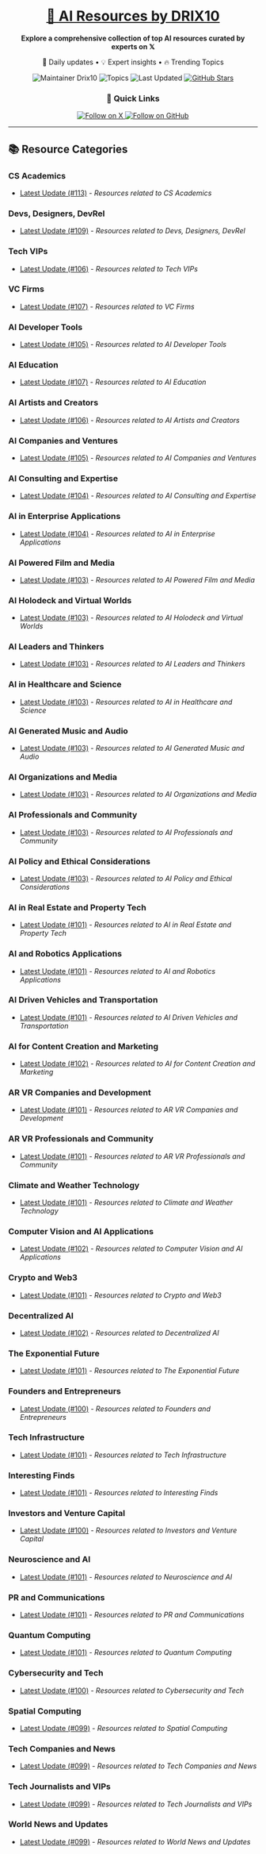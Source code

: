 
<div align="center">
  <h1><a href="https://x.com/DRIX_10_" target="_blank">🚀 AI Resources by DRIX10</a></h1>
  <p><strong>Explore a comprehensive collection of top AI resources curated by experts on 𝕏</strong></p>
  <p>🌟 Daily updates • 💡 Expert insights • 🔥 Trending Topics</p>

  <img src="https://img.shields.io/badge/Maintainer-Drix10-blue?style=for-the-badge" alt="Maintainer Drix10" />
  <img src="https://img.shields.io/badge/Topics-Everything%2C%20AI-red?style=for-the-badge" alt="Topics" />
  <img src="https://img.shields.io/github/last-commit/Drix10/ai-resources?style=for-the-badge&color=5D6D7E" alt="Last Updated" />
  <a href="https://github.com/Drix10/ai-resources"><img src="https://img.shields.io/github/stars/Drix10/ai-resources?style=for-the-badge&color=yellow" alt="GitHub Stars" /></a>

  <br>

  <h3>🌟 Quick Links</h3>
    <a href="https://x.com/DRIX_10_">
      <img src="https://img.shields.io/badge/Follow_on_𝕏-black?style=for-the-badge&logo=x&logoColor=white" alt="Follow on X" />
    </a>
    <a href="https://github.com/Drix10">
      <img src="https://img.shields.io/badge/Follow_on_GitHub-black?style=for-the-badge&logo=github&logoColor=white" alt="Follow on GitHub" />
    </a>
</div>

---

## 📚 Resource Categories

### CS Academics

*   [Latest Update (#113)](https://github.com/Drix10/ai-resources/blob/main/CS%20Academics/resources-113.md) - *Resources related to CS Academics*

### Devs, Designers, DevRel

*   [Latest Update (#109)](https://github.com/Drix10/ai-resources/blob/main/Devs%2C%20Designers%2C%20DevRel/resources-109.md) - *Resources related to Devs, Designers, DevRel*

### Tech VIPs

*   [Latest Update (#106)](https://github.com/Drix10/ai-resources/blob/main/Tech%20VIPs/resources-106.md) - *Resources related to Tech VIPs*

### VC Firms

*   [Latest Update (#107)](https://github.com/Drix10/ai-resources/blob/main/VC%20Firms/resources-107.md) - *Resources related to VC Firms*

### AI Developer Tools

*   [Latest Update (#105)](https://github.com/Drix10/ai-resources/blob/main/AI%20Developer%20Tools/resources-105.md) - *Resources related to AI Developer Tools*

### AI Education

*   [Latest Update (#107)](https://github.com/Drix10/ai-resources/blob/main/AI%20Education/resources-107.md) - *Resources related to AI Education*

### AI Artists and Creators

*   [Latest Update (#106)](https://github.com/Drix10/ai-resources/blob/main/AI%20Artists%20and%20Creators/resources-106.md) - *Resources related to AI Artists and Creators*

### AI Companies and Ventures

*   [Latest Update (#105)](https://github.com/Drix10/ai-resources/blob/main/AI%20Companies%20and%20Ventures/resources-105.md) - *Resources related to AI Companies and Ventures*

### AI Consulting and Expertise

*   [Latest Update (#104)](https://github.com/Drix10/ai-resources/blob/main/AI%20Consulting%20and%20Expertise/resources-104.md) - *Resources related to AI Consulting and Expertise*

### AI in Enterprise Applications

*   [Latest Update (#104)](https://github.com/Drix10/ai-resources/blob/main/AI%20in%20Enterprise%20Applications/resources-104.md) - *Resources related to AI in Enterprise Applications*

### AI Powered Film and Media

*   [Latest Update (#103)](https://github.com/Drix10/ai-resources/blob/main/AI%20Powered%20Film%20and%20Media/resources-103.md) - *Resources related to AI Powered Film and Media*

### AI Holodeck and Virtual Worlds

*   [Latest Update (#103)](https://github.com/Drix10/ai-resources/blob/main/AI%20Holodeck%20and%20Virtual%20Worlds/resources-103.md) - *Resources related to AI Holodeck and Virtual Worlds*

### AI Leaders and Thinkers

*   [Latest Update (#103)](https://github.com/Drix10/ai-resources/blob/main/AI%20Leaders%20and%20Thinkers/resources-103.md) - *Resources related to AI Leaders and Thinkers*

### AI in Healthcare and Science

*   [Latest Update (#103)](https://github.com/Drix10/ai-resources/blob/main/AI%20in%20Healthcare%20and%20Science/resources-103.md) - *Resources related to AI in Healthcare and Science*

### AI Generated Music and Audio

*   [Latest Update (#103)](https://github.com/Drix10/ai-resources/blob/main/AI%20Generated%20Music%20and%20Audio/resources-103.md) - *Resources related to AI Generated Music and Audio*

### AI Organizations and Media

*   [Latest Update (#103)](https://github.com/Drix10/ai-resources/blob/main/AI%20Organizations%20and%20Media/resources-103.md) - *Resources related to AI Organizations and Media*

### AI Professionals and Community

*   [Latest Update (#103)](https://github.com/Drix10/ai-resources/blob/main/AI%20Professionals%20and%20Community/resources-103.md) - *Resources related to AI Professionals and Community*

### AI Policy and Ethical Considerations

*   [Latest Update (#103)](https://github.com/Drix10/ai-resources/blob/main/AI%20Policy%20and%20Ethical%20Considerations/resources-103.md) - *Resources related to AI Policy and Ethical Considerations*

### AI in Real Estate and Property Tech

*   [Latest Update (#101)](https://github.com/Drix10/ai-resources/blob/main/AI%20in%20Real%20Estate%20and%20Property%20Tech/resources-101.md) - *Resources related to AI in Real Estate and Property Tech*

### AI and Robotics Applications

*   [Latest Update (#101)](https://github.com/Drix10/ai-resources/blob/main/AI%20and%20Robotics%20Applications/resources-101.md) - *Resources related to AI and Robotics Applications*

### AI Driven Vehicles and Transportation

*   [Latest Update (#101)](https://github.com/Drix10/ai-resources/blob/main/AI%20Driven%20Vehicles%20and%20Transportation/resources-101.md) - *Resources related to AI Driven Vehicles and Transportation*

### AI for Content Creation and Marketing

*   [Latest Update (#102)](https://github.com/Drix10/ai-resources/blob/main/AI%20for%20Content%20Creation%20and%20Marketing/resources-102.md) - *Resources related to AI for Content Creation and Marketing*

### AR VR Companies and Development

*   [Latest Update (#101)](https://github.com/Drix10/ai-resources/blob/main/AR%20VR%20Companies%20and%20Development/resources-101.md) - *Resources related to AR VR Companies and Development*

### AR VR Professionals and Community

*   [Latest Update (#101)](https://github.com/Drix10/ai-resources/blob/main/AR%20VR%20Professionals%20and%20Community/resources-101.md) - *Resources related to AR VR Professionals and Community*

### Climate and Weather Technology

*   [Latest Update (#101)](https://github.com/Drix10/ai-resources/blob/main/Climate%20and%20Weather%20Technology/resources-101.md) - *Resources related to Climate and Weather Technology*

### Computer Vision and AI Applications

*   [Latest Update (#102)](https://github.com/Drix10/ai-resources/blob/main/Computer%20Vision%20and%20AI%20Applications/resources-102.md) - *Resources related to Computer Vision and AI Applications*

### Crypto and Web3

*   [Latest Update (#101)](https://github.com/Drix10/ai-resources/blob/main/Crypto%20and%20Web3/resources-101.md) - *Resources related to Crypto and Web3*

### Decentralized AI

*   [Latest Update (#102)](https://github.com/Drix10/ai-resources/blob/main/Decentralized%20AI/resources-102.md) - *Resources related to Decentralized AI*

### The Exponential Future

*   [Latest Update (#101)](https://github.com/Drix10/ai-resources/blob/main/The%20Exponential%20Future/resources-101.md) - *Resources related to The Exponential Future*

### Founders and Entrepreneurs

*   [Latest Update (#100)](https://github.com/Drix10/ai-resources/blob/main/Founders%20and%20Entrepreneurs/resources-100.md) - *Resources related to Founders and Entrepreneurs*

### Tech Infrastructure

*   [Latest Update (#101)](https://github.com/Drix10/ai-resources/blob/main/Tech%20Infrastructure/resources-101.md) - *Resources related to Tech Infrastructure*

### Interesting Finds

*   [Latest Update (#101)](https://github.com/Drix10/ai-resources/blob/main/Interesting%20Finds/resources-101.md) - *Resources related to Interesting Finds*

### Investors and Venture Capital

*   [Latest Update (#100)](https://github.com/Drix10/ai-resources/blob/main/Investors%20and%20Venture%20Capital/resources-100.md) - *Resources related to Investors and Venture Capital*

### Neuroscience and AI

*   [Latest Update (#101)](https://github.com/Drix10/ai-resources/blob/main/Neuroscience%20and%20AI/resources-101.md) - *Resources related to Neuroscience and AI*

### PR and Communications

*   [Latest Update (#101)](https://github.com/Drix10/ai-resources/blob/main/PR%20and%20Communications/resources-101.md) - *Resources related to PR and Communications*

### Quantum Computing

*   [Latest Update (#101)](https://github.com/Drix10/ai-resources/blob/main/Quantum%20Computing/resources-101.md) - *Resources related to Quantum Computing*

### Cybersecurity and Tech

*   [Latest Update (#100)](https://github.com/Drix10/ai-resources/blob/main/Cybersecurity%20and%20Tech/resources-100.md) - *Resources related to Cybersecurity and Tech*

### Spatial Computing

*   [Latest Update (#099)](https://github.com/Drix10/ai-resources/blob/main/Spatial%20Computing/resources-099.md) - *Resources related to Spatial Computing*

### Tech Companies and News

*   [Latest Update (#099)](https://github.com/Drix10/ai-resources/blob/main/Tech%20Companies%20and%20News/resources-099.md) - *Resources related to Tech Companies and News*

### Tech Journalists and VIPs

*   [Latest Update (#099)](https://github.com/Drix10/ai-resources/blob/main/Tech%20Journalists%20and%20VIPs/resources-099.md) - *Resources related to Tech Journalists and VIPs*

### World News and Updates

*   [Latest Update (#099)](https://github.com/Drix10/ai-resources/blob/main/World%20News%20and%20Updates/resources-099.md) - *Resources related to World News and Updates*

